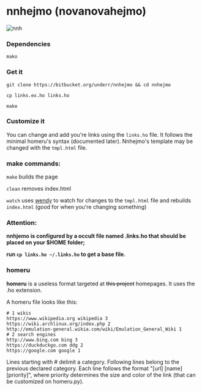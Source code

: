 # nnhejmo (novanovahejmo)

![nnh](https://a.pomf.cat/suipzh.png)

### Dependencies

`mako`

### Get it

`git clone https://bitbucket.org/underr/nnhejmo && cd nnhejmo`

`cp links.ex.ho links.ho`

`make`

### Customize it

You can change and add you're links using the `links.ho` file. 
It follows the minimal homeru's syntax (documented later). 
Nnhejmo's template may be changed with the `tmpl.html` file.

### make commands:

`make` builds the page

`clean` removes index.html

`watch` uses [wendy](http://git.z3bra.org/cgit.cgi/wendy/) to watch for changes
to the `tmpl.html` file and rebuilds `index.html` (good for when you're changing something)

### Attention:

__nnhjemo is configured by a occult file named .links.ho that should be placed on
your $HOME folder;__

__run ``cp links.ho ~/.links.ho`` to get a base file.__

### homeru

**homeru** is a useless format targeted at ~~this project~~ homepages. It uses
the .ho extension.

A homeru file looks like this:

```
# 1 wikis
https://www.wikipedia.org wikipedia 3
https://wiki.archlinux.org/index.php 2
http://emulation-general.wikia.com/wiki/Emulation_General_Wiki 1
# 2 search engines
http://www.bing.com bing 3
https://duckduckgo.com ddg 2 
https://google.com google 1

```

Lines starting with # delimit a category.
Following lines belong to the previous declared category.
Each line follows the format "[url] [name] [priority]", where priority determines the size and color of the link (that can be customized on homeru.py).



